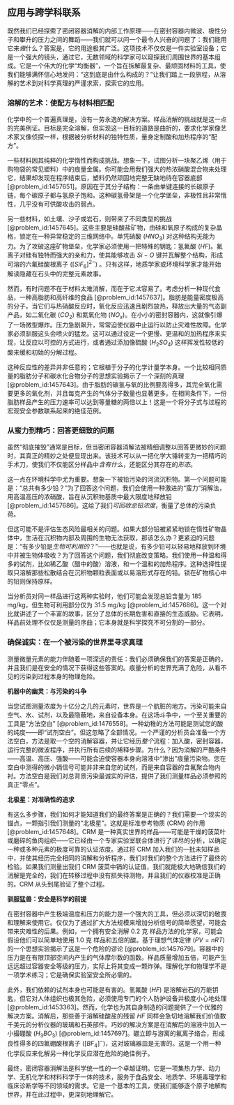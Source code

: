 ## 应用与跨学科联系

既然我们已经探索了密闭容器消解的内部工作原理——在密封容器内微波、极性分子和攀升的压力之间的舞蹈——我们就可以问一个最令人兴奋的问题了：我们能用它来*做*什么？答案是，它的用途极其广泛。这项技术不仅仅是一件实验室设备；它是一个强大的镜头，通过它，无数领域的科学家可以窥探我们周围世界的基本组成。它是一个伟大的化学“均衡器”，一个旨在拆解最复杂、最顽固材料的工具，使我们能够满怀信心地发问：“这到底是由什么构成的？”让我们踏上一段旅程，从溶解的艺术到对科学真理的严谨求索，探索它的应用。

### 溶解的艺术：使配方与材料相匹配

化学中的一个普遍真理是，没有一劳永逸的解决方案。样品消解的挑战就是这一点的完美例证。目标是完全溶解，但实现这一目标的道路是曲折的，要求化学家像艺术家又像侦探一样，根据被分析材料的独特性质，量身定制酸和加热程序的“配方”。

一些材料因其纯粹的化学惰性而构成挑战。想象一下，试图分析一块聚乙烯（用于购物袋的常见塑料）中的痕量金属。你可能会用我们强大的热浓硝酸混合物来处理它，结果却发现在程序结束后，塑料仍然顽固地完整无缺地待在容器底部 [@problem_id:1457651]。原因在于其分子结构：一条由单键连接的长碳原子链，每个碳原子都与氢原子饱和。这种碳氢骨架是一个化学堡垒，非极性且非常惰性，几乎没有可供酸攻击的弱点。

另一些材料，如土壤、沙子或岩石，则带来了不同类型的挑战 [@problem_id:1457645]。这些主要是硅酸盐矿物，由硅和氧原子构成的复杂晶格，锁定在一种异常稳定的三维网络中。单凭硝酸 ($HNO_3$) 对这种结构无能为力。为了攻破这座矿物堡垒，化学家必须使用一把特殊的钥匙：氢氟酸 ($HF$)。氟离子对硅有独特而强大的亲和力，使其能够攻击 $Si-O$ 键并瓦解整个结构，形成可溶的六氟硅酸根离子 ($[SiF_6]^{2-}$) 。只有这样，地质学家或环境科学家才能开始解读隐藏在石头中的完整元素故事。

然而，有时问题不在于材料太难消解，而在于它*太*容易了。考虑分析一种现代食品，一种高脂肪和高纤维的食品 [@problem_id:1457637]。脂肪是能量密度极高的分子。当它们与热硝酸反应时，氧化反应迅速且剧烈放热，释放出大量的气态副产品，如二氧化碳 ($CO_2$) 和氮氧化物 ($NO_x$)。在小小的密封容器内，这就像引爆了一场微型爆炸。压力急剧飙升，常常迫使仪器中止运行以防止灾难性故障。化学家必须驯服这头会喷火的猛龙。这可以通过设定一个更慢、更温和的加热程序来实现，让反应以可控的方式进行，或者通过添加像硫酸 ($H_2SO_4$) 这样挥发性较低的酸来缓和初始的分解过程。

这种反应性的差异并非任意的；它根植于分子的化学计量学本身。一个比较相同质量的脂肪分子和碳水化合物分子的思想实验揭示了一个深刻的真理 [@problem_id:1457643]。由于脂肪的碳氢与氧的比例要高得多，其完全氧化需要更多的氧化剂，并且每克产生的气体分子数量也显著更多。在相同条件下，一份脂肪样品产生的压力速率可以达到等量糖的两倍以上！这是一个将分子式与过程的宏观安全参数联系起来的绝佳范例。

### 从蛮力到精巧：回答更细致的问题

虽然“彻底摧毁”通常是目标，但当密闭容器消解法被精细调整以回答更微妙的问题时，其真正的精妙之处便显现出来。该技术可以从一把化学大锤转变为一把精巧的手术刀，使我们不仅能区分样品中*含有什么*，还能区分其存在的*形态*。

这一点在环境科学中尤为重要。想象一下被铅污染的河流沉积物。第一个问题可能是：“总共有多少铅？”为了回答这个问题，我们会使用一种激进的“蛮力”消解法，用高温高压的浓硝酸，旨在从沉积物基质中最大限度地释放铅 [@problem_id:1457686]。这给了我们*可回收总铅浓度*，衡量了总体的污染负荷。

但这可能不是评估生态风险最相关的问题。如果大部分铅被紧紧地锁在惰性矿物晶体中，生活在沉积物内部及周围的生物无法获取，那该怎么办？更紧迫的问题是：“有多少铅是*生物可利用的*？”——也就是说，有多少铅可以轻易地释放到环境中并被生物体吸收？为了回答这个问题，我们彻底改变策略。我们使用一种温和得多的试剂，比如稀乙酸（醋中的酸）溶液，和一个温和的加热程序。这种选择性提取只溶解那些松散结合在沉积物颗粒表面或以易溶形式存在的铅。锁在矿物核心中的铅则保持原样。

当分析员对同一样品进行这两种实验时，他们可能会发现总铅含量为 $185 \text{ mg/kg}$，但生物可利用部分仅为 $31.5 \text{ mg/kg}$ [@problem_id:1457686]。这一个对比就讲述了一个丰富的故事，区分了总体的长期危害和直接的生态威胁。它表明，样品前处理不仅仅是测量的序曲；它本身就是科学探究不可分割的一部分。

### 确保诚实：在一个被污染的世界里寻求真理

测量微量元素的能力伴随着一项深远的责任：我们必须确保我们的答案是正确的，并且我们是在安全的情况下获得这些答案的。痕量分析的世界充满了危险，从看不见的污染到过程本身的物理危险。

**机器中的幽灵：与污染的斗争**

当您试图测量浓度为十亿分之几的元素时，世界是一个肮脏的地方。污染可能来自空气、水、试剂，以及最隐蔽地，来自设备本身。在这场斗争中，一个至关重要的工具是“方法空白” [@problem_id:1476558]。一种幼稚的方法可能是测试您的酸的纯度——即“试剂空白”。但这忽略了全部情况。一个严谨的分析员会准备一个方法空白，方法是取一个空的消解容器，并让它经历*整个*流程：加入酸，密封容器，运行完整的微波程序，并执行所有后续的稀释步骤。为什么？因为消解的严酷条件——高温、高压、强酸——可能会迫使容器本身向溶液中“渗出”痕量污染物。您在空白中测得的微小镉信号可能并非来自您的试剂，而是来自容器的含氟聚合物内衬。方法空白是我们对总背景污染最诚实的评估，提供了我们测量样品必须参照的真正“零点”。

**北极星：对准确性的追求**

有这么多步骤，我们如何才能知道我们的最终答案是正确的？我们需要一个现实的锚点，一颗指引我们测量的“北极星”。这就是标准参考物质 (CRM) 的作用 [@problem_id:1457648]。CRM 是一种真实世界的样品——可能是干燥的菠菜叶或磨碎的鱼肉组织——它已经由一个专家实验室联合体进行了详尽的分析，以确定一种或多种元素的极度可靠的认证浓度。通过将 CRM 加入我们的一批未知样品中，并使其经历完全相同的消解和分析程序，我们对我们的整个方法进行了最终的检验。如果我们测量出我们 CRM 菠菜中镉的认证值，我们就能极大地确信我们的消解是完全的，我们在转移过程中没有损失待测物，并且我们的仪器校准是正确的。CRM 从头到尾验证了整个过程。

**驯服猛兽：安全是科学的前提**

在密封容器中产生极端温度和压力的能力是一个强大的工具，但必须以深切的敬畏和理解来使用它。仅仅为了通过扩大方法规模来增加分析信号的简单愿望，可能会带来灾难性的后果。例如，一个拥有安全消解 $0.2 \text{ 克}$ 样品方法的化学家，可能会假设他们可以简单地使用 $1.0 \text{ 克}$ 样品和五倍的酸。基于理想气体定律 ($PV=nRT$) 的一个思想实验揭示了这是一个危险的谬论 [@problem_id:1457679]。容器中的压力是在有限顶部空间内产生的气体摩尔数的函数。样品质量增加五倍，可能产生远远超过容器安全等级的压力，实际上将其变成一颗炸弹。理解化学和物理学不是一项学术练习；它是确保实验室安全所必需的。

此外，我们依赖的试剂本身也可能是有害的。氢氟酸 ($HF$) 是溶解岩石的万能钥匙，但它对人体组织也极其危险，必须使用专门的个人防护设备并极度小心地处理 [@problem_id:1453363]。然而，化学也为其自身制造的问题提供了一个优雅的解决方案。消解后，那些善于溶解硅酸盐的残留 $HF$ 同样会急切地溶解我们价值数千美元的分析仪器的玻璃和石英部件。巧妙的解决方案是在消解后的溶液中加入一小撮硼酸 ($H_3BO_3$) [@problem_id:1457697]。硼立即与游离的氟离子络合，形成良性得多的四氟硼酸根离子 ($[BF_4]^-$)，这对玻璃器皿是无害的。这是一个用一种化学反应来化解另一种化学反应潜在危险的绝佳例子。

最终，密闭容器消解法是科学统一性的一个卓越证明。它是一项集热力学、动力学、无机化学和材料科学于一体的技术，服务于食品安全、地质学、环境毒理学和临床诊断学等不同领域的需求。它是一个基本的工具，使我们能够逐个原子地解构世界，并在此过程中，更深刻地理解它。